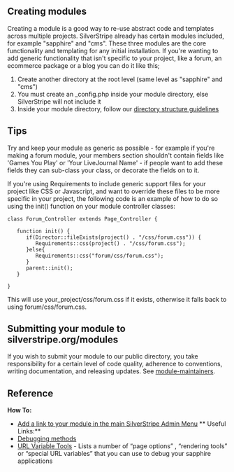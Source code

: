 
## Creating modules

Creating a module is a good way to re-use abstract code and templates across multiple projects. SilverStripe already has certain modules included, for example "sapphire" and "cms". These three modules are the core functionality and templating for any initial installation. If you're wanting to add generic functionality that isn't specific to your project, like a forum, an ecommerce package or a blog you can do it like this;

1.  Create another directory at the root level (same level as "sapphire" and "cms")
2.  You must create an _config.php inside your module directory, else SilverStripe will not include it
3.  Inside your module directory, follow our [directory structure guidelines](directory-structure#module_structure)

## Tips

Try and keep your module as generic as possible - for example if you're making a forum module, your members section shouldn't contain fields like 'Games You Play' or 'Your LiveJournal Name' - if people want to add these fields they can sub-class your class, or decorate the fields on to it.

If you're using Requirements to include generic support files for your project like CSS or Javascript, and want to override these files to be more specific in your project, the following code is an example of how to do so using the init() function on your module controller classes:

~~~ {php}
class Forum_Controller extends Page_Controller {

   function init() {
      if(Director::fileExists(project() . "/css/forum.css")) {
         Requirements::css(project() . "/css/forum.css");
      }else{
         Requirements::css("forum/css/forum.css");
      }
      parent::init();	
   }

}
~~~

This will use your_project/css/forum.css if it exists, otherwise it falls back to using forum/css/forum.css.

## Submitting your module to silverstripe.org/modules
If you wish to submit your module to our public directory, you take responsibility for a certain level of code quality, adherence to conventions, writing documentation, and releasing updates. See [module-maintainers](module-maintainers).
## Reference

**How To:**
*  [Add a link to your module in the main SilverStripe Admin Menu](leftandmain)
**
Useful Links:**
*  [Debugging methods](debugging)
*  [URL Variable Tools](urlvariabletools) - Lists a number of “page options” , “rendering tools” or “special URL variables” that you can use to debug your sapphire applications
